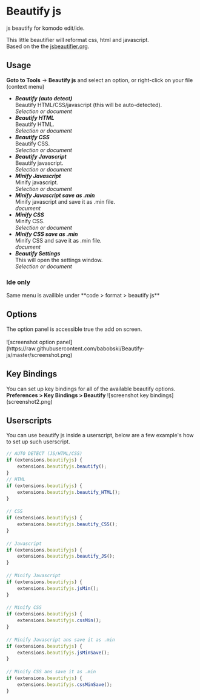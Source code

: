 # Beautify js
js beautify for komodo edit/ide.

This little beautifier will reformat css, html and javascript.  
Based on the the <a href="http://jsbeautifier.org/" target="_blank">jsbeautifier.org</a>.

<h2>Usage</h2>
<p><b>Goto to Tools</b> -&gt; <b>Beautify js</b> and select an option, or right-click on your file (context menu)</p>
<ul>
<li><strong><em>Beautify (auto detect)</em></strong><br>
Beautify HTML/CSS/javascript (this will be auto-detected).<br>  
<em>Selection or document</em>
</li>
<li><strong><em>Beautify HTML</em></strong><br>
Beautify HTML.<br>
<em>Selection or document</em>
</li>
<li><strong><em>Beautify CSS</em></strong><br>
Beautify CSS.<br>
<em>Selection or document</em>
</li>
<li><strong><em>Beautify Javascript</em></strong><br>
Beautify javascript.<br>
<em>Selection or document</em>
</li>
<li><strong><em>Minify Javascript</em></strong><br>
Minify javascript.<br>
<em>Selection or document</em>
</li>
<li><strong><em>Minify Javascript save as .min</em></strong><br>
Minify javascript and save it as .min file.<br>
<em>document</em>
</li>
<li><strong><em>Minify CSS</em></strong><br>
Minify CSS.<br>
<em>Selection or document</em>
</li>
<li><strong><em>Minify CSS save as .min</em></strong><br>
Minify CSS and save it as .min file.<br>
<em>document</em>
</li>
<li><strong><em>Beautify Settings</em></strong><br>
This will open the settings window.<br>
<em>Selection or document</em>
</li>
</ul>

<h3>Ide only</h3>
Same menu is availible under **code > format > beautify js**

<h2>Options</h2>
The option panel is accessible true the add on screen.<br><br>
![screenshot option panel](https://raw.githubusercontent.com/babobski/Beautify-js/master/screenshot.png)

<h2>Key Bindings</h2>
You can set up key bindings for all of the available beautify options.  
<b>Preferences > Key Bindings > Beautify</b>
![screenshot key bindings](screenshot2.png)

<h2>Userscripts</h2>
You can use beautify js inside a userscript, below are a few example's how to set up such userscript.

```javascript
// AUTO DETECT (JS/HTML/CSS)
if (extensions.beautifyjs) {
    extensions.beautifyjs.beautify();
}
// HTML
if (extensions.beautifyjs) {
    extensions.beautifyjs.beautify_HTML();
}

// CSS
if (extensions.beautifyjs) {
    extensions.beautifyjs.beautify_CSS();
}

// Javascript
if (extensions.beautifyjs) {
    extensions.beautifyjs.beautify_JS();
}

// Minify Javascript
if (extensions.beautifyjs) {
    extensions.beautifyjs.jsMin();
}

// Minify CSS
if (extensions.beautifyjs) {
    extensions.beautifyjs.cssMin();
}

// Minify Javascript ans save it as .min
if (extensions.beautifyjs) {
    extensions.beautifyjs.jsMinSave();
}

// Minify CSS ans save it as .min
if (extensions.beautifyjs) {
    extensions.beautifyjs.cssMinSave();
}

```
